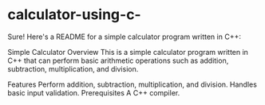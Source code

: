 # calculator-using-c-

Sure! Here's a README for a simple calculator program written in C++:

Simple Calculator
Overview
This is a simple calculator program written in C++ that can perform basic arithmetic operations such as addition, subtraction, multiplication, and division.

Features
Perform addition, subtraction, multiplication, and division.
Handles basic input validation.
Prerequisites
A C++ compiler.
